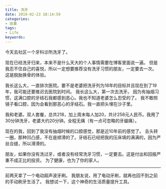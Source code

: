 ```yaml
---
title: 洗牙
date: 2019-02-23 18:14:59
categories:
- 琐事
tags:
- Life
keywords:
---
```


今天去社区一个牙科诊所洗牙了。

现在已经洗牙归来，本来不是什么天大的个人事情需要在博客里面说一遍。
但是我忍不住自己的喜悦，所以一定想要推荐没有洗牙习惯的朋友，一定要去一次。
这是脱胎换骨的体验。

<!-- more -->

我长这么大，一直排次医院。要不是老婆把洗牙列为18年的目标并且现在到了19年，我可能还要推迟去医院到时间。
我长这么大，第一次去洗牙。
因为有抽烟习惯，这满口腔的牙结石我都感到恶心。我也不知道老婆怎么忍受的了。
我不敢照镜子看口腔，因为会看到那恶心的牙结石。我一直把头埋在沙子里。

我和老婆。双人套餐，总共218，加上周末每人加20，共计258元人民币。我用了30分钟洗牙，老婆大约20分钟。全程无痛（有一点可忽略的牙龈痛）。

现在的我，回到了我没有抽烟时候的口腔感觉，那是近10年前的感觉了。
舌头转一圈，那种凹凸感，不在是顺滑的了。牙结石已经把我的压床填的满满的，因为严丝合缝，所以滑滑的。

朋友，如果你没有洗过牙，或者没有经常洗牙习惯，一定要去。这是付出和回报严重不成正比的投资。
为了健康，也为了你的家人。

___
前两天拿了一个电动超声波牙刷。
我朋友说，用了电动牙刷，就再也回不到之前的手动刷牙生活了。
我想试一下，这个神奇的生活质量提升工具。